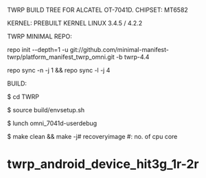 TWRP BUILD TREE FOR ALCATEL OT-7041D. CHIPSET: MT6582

KERNEL: PREBUILT KERNEL LINUX 3.4.5 / 4.2.2

TWRP MINIMAL REPO:

repo init --depth=1 -u git://github.com/minimal-manifest-twrp/platform_manifest_twrp_omni.git -b twrp-4.4

repo sync -n -j 1 && repo sync -l -j 4

BUILD:

$ cd TWRP

$ source build/envsetup.sh 

$ lunch omni_7041d-userdebug 

$ make clean && make -j# recoveryimage
#: no. of cpu core


# twrp_android_device_hit3g_1r-2r
